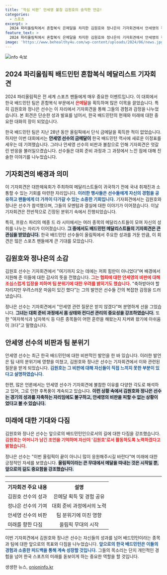 ```yaml
---
title: ‘작심 비판’ 안세영 불참 김원호의 솔직한 언급!
categories:
  - 스포츠
excerpt: >
  2024 파리올림픽에서 혼합복식 은메달을 차지한 김원호와 정나은이 기자회견에서 안세영의 작심 비판 관련 질문에 난감한 상황에 놓였다. 그들의 성과와 대표팀 분위기, 향후 계획에 대한 솔직한 이야기들, 일제히 클릭을 유도하는 핵심 내용을 담았다!
feature_text: >
  2024 파리올림픽에서 혼합복식 은메달을 차지한 김원호와 정나은이 기자회견에서 안세영의 작심 비판 관련 질문에 난감한 상황에 놓였다. 그들의 성과와 대표팀 분위기, 향후 계획에 대한 솔직한 이야기들, 일제히 클릭을 유도하는 핵심 내용을 담았다!
image: 'https://www.behealthy4u.com/wp-content/uploads/2024/06/news.jpg'
---
```


<p><img src="https://www.behealthy4u.com/wp-content/uploads/2024/06/news.jpg" alt="info 속보" /></p>

<h2 data-ke-size="size26">2024 파리올림픽 배드민턴 혼합복식 메달리스트 기자회견</h2>

<p data-ke-size="size16">2024 파리올림픽은 전 세계 스포츠 팬들에게 매우 중요한 이벤트입니다. 이 대회에서 한국 배드민턴 팀은 혼합복식 부문에서 <b><span style="color: #ee2323;">은메달</span></b>을 획득하며 많은 이목을 끌었습니다. 특히 김원호와 정나은 선수는 이 자리에서 기자회견을 통해 그들의 경험과 감정을 나누었습니다. 본 회견은 단순한 성과 발표를 넘어서, 한국 배드민턴의 현재와 미래에 대한 중요한 대화의 장이 되었습니다. </p>

<p data-ke-size="size16">한국 배드민턴 팀은 지난 28년 동안 올림픽에서 단식 금메달을 획득한 적이 없었습니다. 하지만 이번 대회에서는 <b><span style="background-color: #21538527;">안세영 선수의 금메달이</span></b> 한국 배드민턴 역사에 새로운 이정표를 세우는 데 기여했습니다. 그러나 안세영 선수의 비판과 불참으로 인해 기자회견은 엇갈린 반응을 불러일으켰습니다. 선수들은 대회 준비 과정과 그 과정에서 느낀 점에 대해 진솔한 이야기를 나누었습니다. </p>

<h2>기자회견의 배경과 의미</h2>

<p data-ke-size="size16">이 기자회견은 대한체육회가 주최하여 메달리스트들이 귀국하기 전에 국내 취재진과 소통할 수 있는 기회를 마련한 자리입니다. <b><span style="color: #1a5490;">이러한 행사들은 선수들에게 자신의 경험을 공유하고 팬들에게 더 가까이 다가갈 수 있는 소중한 기회입니다.</span></b> 기자회견에서는 김원호와 정나은 선수가 참석했으며, 그들의 모멘텀과 결실에 대한 이야기가 이어졌습니다. 이날 기자회견은 전반적으로 긴장된 분위기 속에서 진행되었습니다.</p>

<p data-ke-size="size16">특히, 프랑스 파리의 메종 드 라 시미에서는 여러 종목의 메달리스트들이 모여 자신의 성취를 나누는 자리가 이어졌습니다. <b><span style="background-color: #21538527;">그 중에서도 배드민턴 메달리스트들의 기자회견은 큰 관심을 받았습니다.</span></b> 한국 배드민턴 선수들이 올림픽에서 주요한 성과를 거둔 만큼, 이 회견은 많은 스포츠 팬들에게 큰 기대를 모았습니다. </p>

<h2>김원호와 정나은의 소감</h2>

<p data-ke-size="size16">김원호 선수는 기자회견에서 "여기까지 오는 데에는 저희 힘만이 아니었다"며 배경에서 지원해 준 이들에 대한 감사의 뜻을 전했습니다. <b><span style="color: #ee2323;">그는 협회에 대한 안세영의 비판에 대해 조심스럽게 입장을 피하며 팀 분위기에 대한 우려를 밝히기도 했습니다.</span></b> "축하받아야 할 자리지만 우려스러운 마음이 있긴 했다"는 그의 발언은 선수들 간의 복잡한 감정을 드러냈습니다. </p>

<p data-ke-size="size16">정나은 선수는 기자회견에서 "안세영 관련 질문은 받지 않겠다"며 분명하게 선을 그었습니다. <b><span style="background-color: #21538527;">그녀는 대회 준비 과정에서 몸 상태와 컨디션 관리의 중요성을 강조하였습니다.</span></b> 또한 "여자복식과 남자복식 등 다른 종목들이 어떤 훈련을 해왔는지 지켜봐 왔기에 아쉬움이 크다"고 말했습니다. </p>

<h2>안세영 선수의 비판과 팀 분위기</h2>

<p data-ke-size="size16">안세영 선수는 최근 한국 배드민턴에 대한 비판적인 발언을 한 바 있습니다. 이러한 발언은 팀 내의 분위기에 영향을 미쳤고, 김원호와 정나은 선수는 기자회견에서 이와 관련된 질문을 받게 되었습니다. <b><span style="color: #1a5490;">김원호는 그 비판에 대해 자신들이 직접 느끼지 못한 부분이 있다고 설명하였습니다.</span></b></p>

<p data-ke-size="size16">한편, 많은 언론에서는 안세영 선수가 기자회견에 불참한 이유를 다양한 각도로 해석하고 있어, 그로 인한 후폭풍이 계속되고 있습니다. <b><span style="background-color: #21538527;">이런 상황 속에서 김원호와 정나은 선수는 경기의 성과를 자축하는 자리임에도 불구하고, 안세영의 비판을 피할 수 없는 상황이었다고 볼 수 있습니다.</span></b></p>

<h2>미래에 대한 기대와 다짐</h2>

<p data-ke-size="size16">김원호와 정나은 선수는 앞으로의 배드민턴인으로서의 길에 대한 다짐을 강조했습니다. <b><span style="color: #ee2323;">김원호는 어머니가 남긴 조언을 기억하며 자신이 '김원호'로서 활동하도록 노력하겠다고 밝혔습니다.</span></b></p>

<p data-ke-size="size16">정나은 선수는 "이번 올림픽이 끝이 아니니 많이 응원해주시길 바란다"며 미래에 대한 긍정적인 자세를 보였습니다. <b><span style="background-color: #21538527;">올림픽이라는 큰 무대에서 메달을 따내는 것은 시작일 뿐, 앞으로의 길도 중요함을 강조했습니다.</span></b></p>

<hr />

<table style="width: 100%; border-collapse: collapse;">
    <tr>
        <th style="text-align: left; height: 30px;"><b>기자회견 주요 내용</b></th>
        <th style="text-align: center; height: 30px;"><b>설명</b></th>
    </tr>
    <tr>
        <td style="text-align: left; height: 30px;">김원호 선수의 성과</td>
        <td style="text-align: center; height: 30px;">은메달 획득 및 경험 공유</td>
    </tr>
    <tr>
        <td style="text-align: left; height: 30px;">정나은 선수의 기여</td>
        <td style="text-align: center; height: 30px;">대회 준비 과정에서의 노력</td>
    </tr>
    <tr>
        <td style="text-align: left; height: 30px;">안세영 선수의 비판</td>
        <td style="text-align: center; height: 30px;">팀 분위기에 미친 영향</td>
    </tr>
    <tr>
        <td style="text-align: left; height: 30px;">미래를 향한 다짐</td>
        <td style="text-align: center; height: 30px;">올림픽 무대의 시작</td>
    </tr>
</table>

<p data-ke-size="size16">이번 기자회견에서 김원호와 정나은 선수는 자신들의 성과를 넘어 배드민턴이라는 종목과 팀에 대한 앞으로의 목표와 다짐을 나누었습니다. <b><span style="color: #1a5490;">앞으로의 한국 배드민턴은 이들의 경험과 소중한 피드백을 통해 계속 성장할 것입니다.</span></b> 그들의 목소리는 단지 개인적인 경험을 넘어 한국 스포츠의 미래를 돋보이게 하는 중요한 역할을 할 것입니다.</p>
생생한 뉴스, <a href="https://onioninfo.kr" rel="dofollow">onioninfo.kr</a>


